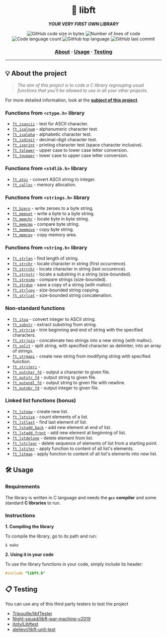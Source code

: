 <h1 align="center">
	🧰 libft
</h1>

<p align="center">
	<b><i>YOUR VERY FIRST OWN LIBRARY</i></b><br>
</p>

<p align="center">
	<img alt="GitHub code size in bytes" src="https://img.shields.io/github/languages/code-size/surfi89/libft?color=lightblue" />
	<img alt="Number of lines of code" src="https://img.shields.io/tokei/lines/github/surfi89/libft?color=yellowgreen" />
	<img alt="Code language count" src="https://img.shields.io/github/languages/count/surfi89/libft?color=yellow" />
	<img alt="GitHub top language" src="https://img.shields.io/github/languages/top/surfi89/libft?color=blue" />
	<img alt="GitHub last commit" src="https://img.shields.io/github/last-commit/surfi89/libft?color=green" />
</p>

<h3 align="center">
	<a href="#%EF%B8%8F-about">About</a>
	<span> · </span>
	<a href="#%EF%B8%8F-usage">Usage</a>
	<span> · </span>
	<a href="#-testing">Testing</a>
</h3>

---

## 💡 About the project

> _The aim of this project is to code a C library regrouping usual functions that you'll be allowed to use in all your other projects._

For more detailed information, look at the [**subject of this project**](https://github.com/Surfi89/42cursus/tree/main/Subject%20PDFs).


### Functions from `<ctype.h>` library

* [`ft_isascii`](libft/sources/ft_isascii.c)			- test for ASCII character.
* [`ft_isalnum`](libft/sources/ft_isalnum.c)			- alphanumeric character test.
* [`ft_isalpha`](libft/sources/ft_isalpha.c)			- alphabetic character test.
* [`ft_isdigit`](libft/sources/ft_isdigit.c)			- decimal-digit character test.
* [`ft_isprint`](libft/sources/ft_isprint.c)			- printing character test (space character inclusive).
* [`ft_tolower`](libft/sources/ft_tolower.c)			- upper case to lower case letter conversion.
* [`ft_toupper`](libft/sources/ft_toupper.c)			- lower case to upper case letter conversion.

### Functions from `<stdlib.h>` library

* [`ft_atoi`](libft/sources/ft_atoi.c)		- convert ASCII string to integer.
* [`ft_calloc`](libft/sources/ft_calloc.c)	- memory allocation.

### Functions from `<strings.h>` library

* [`ft_bzero`](libft/sources/ft_bzero.c)		- write zeroes to a byte string.
* [`ft_memset`](libft/sources/ft_memset.c)		- write a byte to a byte string.
* [`ft_memchr`](libft/sources/ft_memchr.c)		- locate byte in byte string.
* [`ft_memcmp`](libft/sources/ft_memcmp.c)		- compare byte string.
* [`ft_memmove`](libft/sources/ft_memmove.c)	- copy byte string.
* [`ft_memcpy`](libft/sources/ft_memcpy.c)		- copy memory area.

### Functions from `<string.h>` library

* [`ft_strlen`](libft/sources/ft_strlen.c)				- find length of string.
* [`ft_strchr`](libft/sources/ft_strchr.c)				- locate character in string (first occurrence).
* [`ft_strrchr`](libft/sources/ft_strrchr.c)			- locate character in string (last occurence).
* [`ft_strnstr`](libft/sources/ft_strnstr.c)			- locate a substring in a string (size-bounded).
* [`ft_strncmp`](libft/sources/ft_strncmp.c) 			- compare strings (size-bounded).
* [`ft_strdup`](libft/sources/ft_strdup.c)				- save a copy of a string (with malloc).
* [`ft_strlcpy`](libft/sources/ft_strlcpy.c)			- size-bounded string copying.
* [`ft_strlcat`](libft/sources/ft_strlcat.c)			- size-bounded string concatenation.

### Non-standard functions

* [`ft_itoa`](libft/sources/ft_itoa.c)					- convert integer to ASCII string.
* [`ft_substr`](libft/sources/ft_substr.c)				- extract substring from string.
* [`ft_strtrim`](libft/sources/ft_strtrim.c)			- trim beginning and end of string with the specified characters.
* [`ft_strjoin`](libft/sources/ft_strjoin.c)			- concatenate two strings into a new string (with malloc).
* [`ft_split`](libft/sources/ft_split.c)				- split string, with specified character as delimiter, into an array of strings.
* [`ft_strmapi`](libft/sources/ft_strmapi.c)			- create new string from modifying string with specified function.
* [`ft_striteri`](libft/sources/ft_striteri.c)			- 
* [`ft_putchar_fd`](libft/sources/ft_putchar_fd.c)		- output a character to given file.
* [`ft_putstr_fd`](libft/sources/ft_putstr_fd.c)		- output string to given file.
* [`ft_putendl_fd`](libft/sources/ft_putendl_fd.c)		- output string to given file with newline.
* [`ft_putnbr_fd`](libft/sources/ft_putnbr_fd.c)		- output integer to given file.

### Linked list functions (bonus)

* [`ft_lstnew`](libft/sources/ft_lstnew.c)				- create new list.
* [`ft_lstsize`](libft/sources/ft_lstsize.c)			- count elements of a list.
* [`ft_lstlast`](libft/sources/ft_lstlast.c)			- find last element of list.
* [`ft_lstadd_back`](libft/sources/ft_lstadd_back.c)	- add new element at end of list.
* [`ft_lstadd_front`](libft/sources/ft_lstadd_front.c)	- add new element at beginning of list.
* [`ft_lstdelone`](libft/sources/ft_lstdelone.c)		- delete element from list.
* [`ft_lstclear`](libft/sources/ft_lstclear.c)			- delete sequence of elements of list from a starting point.
* [`ft_lstiter`](libft/sources/ft_lstiter.c)			- apply function to content of all list's elements.
* [`ft_lstmap`](libft/sources/ft_lstmap.c)				- apply function to content of all list's elements into new list.


## 🛠️ Usage

### Requirements

The library is written in C language and needs the **`gcc` compiler** and some standard **C libraries** to run.

### Instructions

**1. Compiling the library**

To compile the library, go to its path and run:

```shell
$ make
```

**2. Using it in your code**

To use the library functions in your code, simply include its header:

```C
#include "libft.h"
```

## 📋 Testing

You can use any of this third party testers to test the project


* [Tripouille/libfTester](https://github.com/Tripouille/libftTester)
* [Night-squad/libft-war-machine-v2019](https://github.com/Night-squad/libft-war-machine-v2019)
* [jtoty/Libftest](https://github.com/jtoty/Libftest)
* [alelievr/libft-unit-test](https://github.com/alelievr/libft-unit-test)
